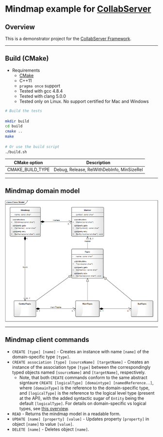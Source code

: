 # Mindmap example for [CollabServer](https://github.com/collabserver/)

## Overview

This is a demonstrator project for the [CollabServer Framework](https://github.com/collabserver/).

---

## Build (CMake)


- Requirements
  - [CMake](https://cmake.org/)
  - C++11
  - `pragma once` support
  - Tested with gcc 4.8.4
  - Tested with clang 5.0.0
  - Tested only on Linux. No support certified for Mac and Windows

```bash
# Build the tests

mkdir build
cd build
cmake ..
make

# Or use the build script
./build.sh
```

| CMake option | Description |
| --- | --- |
| CMAKE_BUILD_TYPE | Debug, Release, RelWithDebInfo, MinSizeRel |

---

## Mindmap domain model

![EA mindmap model](model/domainmodel.png)

---

## Mindmap client commands

* ```CREATE [type] [name]``` - Creates an instance with name ```[name]``` of the domain-specific type ```[type]```.
* ```CREATE association [type] [sourceName] [targetName]``` - Creates an instance of the association type ```[type]``` between the correspondingly typed objects named ```[sourceName]``` and ```[targetName]```, respectively.
   *  Note, that both ```CREATE``` commands conform to the same abstract signtaure ```CREATE [logicalType] [domaintype] [namedReference..]```, where ```[domainType]``` is the reference to the domain-specific type, and ```[logicalType]``` is the reference to the logical level type (present at the API), with the added syntactic sugar of ```Entity``` being the default ```[logicalType]```. For details on domain-specific vs logical types, see [this overview](https://raw.githubusercontent.com/david-istvan/collabserver-example-mindmap/main/model/mapping.png).
* ```READ``` - Returns the mindmap model in a readable form.
* ```UPDATE [name] [property] [value]``` - Updates property ```[property]``` in object ```[name]``` to value ```[value]```.
* ```DELETE [name]``` - Deletes object ```[name]```.
